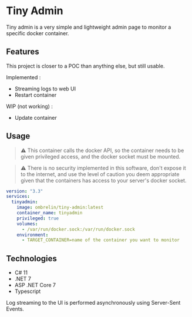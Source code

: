 # Tiny Admin

Tiny admin is a very simple and lightweight admin page to monitor a specific docker container.

## Features

This project is closer to a POC than anything else, but still usable.

Implemented : 

- Streaming logs to web UI
- Restart container

WIP (not working) : 

- Update container

## Usage

> ⚠ This container calls the docker API, so the container needs to be given privileged access, and the docker socket must be mounted.

> ⚠ There is no security implemented in this software, don't expose it to the internet, and use the level of caution you deem appropriate given that the containers has access to your server's docker socket.

```yaml
version: "3.3"
services:
  tinyadmin:
    image: ombrelin/tiny-admin:latest
    container_name: tinyadmin
    privileged: true
    volumes:
      - /var/run/docker.sock:/var/run/docker.sock
    environment:
      - TARGET_CONTAINER=name of the container you want to monitor
```

## Technologies

- C# 11
- .NET 7
- ASP .NET Core 7
- Typescript

Log streaming to the UI is performed asynchronously using Server-Sent Events.
